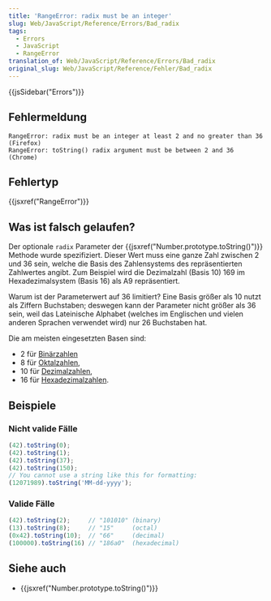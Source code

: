 ```yaml
---
title: 'RangeError: radix must be an integer'
slug: Web/JavaScript/Reference/Errors/Bad_radix
tags:
  - Errors
  - JavaScript
  - RangeError
translation_of: Web/JavaScript/Reference/Errors/Bad_radix
original_slug: Web/JavaScript/Reference/Fehler/Bad_radix
---
```

{{jsSidebar("Errors")}}

## Fehlermeldung

    RangeError: radix must be an integer at least 2 and no greater than 36 (Firefox)
    RangeError: toString() radix argument must be between 2 and 36 (Chrome)

## Fehlertyp

{{jsxref("RangeError")}}

## Was ist falsch gelaufen?

Der optionale `radix` Parameter der {{jsxref("Number.prototype.toString()")}} Methode wurde spezifiziert. Dieser Wert muss eine ganze Zahl zwischen 2 und 36 sein, welche die Basis des Zahlensystems des repräsentierten Zahlwertes angibt. Zum Beispiel wird die Dezimalzahl (Basis 10) 169 im Hexadezimalsystem (Basis 16) als A9 repräsentiert.

Warum ist der Parameterwert auf 36 limitiert? Eine Basis größer als 10 nutzt als Ziffern Buchstaben; deswegen kann der Parameter nicht größer als 36 sein, weil das Lateinische Alphabet (welches im Englischen und vielen anderen Sprachen verwendet wird) nur 26 Buchstaben hat.

Die am meisten eingesetzten Basen sind:

- 2 für [Binärzahlen](https://de.wikipedia.org/wiki/Dualsystem)
- 8 für [Oktalzahlen](https://de.wikipedia.org/wiki/Oktalsystem),
- 10 für [Dezimalzahlen](https://de.wikipedia.org/wiki/Dezimalsystem),
- 16 für [Hexadezimalzahlen](https://de.wikipedia.org/wiki/Hexadezimalsystem).

## Beispiele

### Nicht valide Fälle

```js example-bad
(42).toString(0);
(42).toString(1);
(42).toString(37);
(42).toString(150);
// You cannot use a string like this for formatting:
(12071989).toString('MM-dd-yyyy');
```

### Valide Fälle

```js example-good
(42).toString(2);     // "101010" (binary)
(13).toString(8);     // "15"     (octal)
(0x42).toString(10);  // "66"     (decimal)
(100000).toString(16) // "186a0"  (hexadecimal)
```

## Siehe auch

- {{jsxref("Number.prototype.toString()")}}

